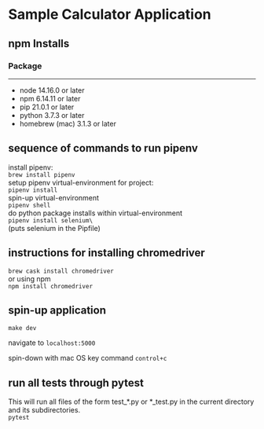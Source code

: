 # Sample Calculator Application

## npm Installs
### Package
-------------------------
 - node 14.16.0 or later
 - npm 6.14.11 or later
 - pip 21.0.1 or later
 - python 3.7.3 or later
 - homebrew (mac) 3.1.3 or later  

## sequence of commands to run pipenv
install pipenv:   
```brew install pipenv```  
setup pipenv virtual-environment for project:    
```pipenv install```  
spin-up virtual-environment  
```pipenv shell```  
do python package installs within virtual-environment  
```pipenv install selenium\```  
    (puts selenium in the Pipfile)   


## instructions for installing chromedriver

```brew cask install chromedriver```  
or using npm  
```npm install chromedriver```  

## spin-up application

````make dev````  
  
navigate to `localhost:5000`  
  
spin-down with mac OS key command ````control+c````  

## run all tests through pytest

This will run all files of the form test_*.py or *_test.py in the current directory and its subdirectories.  
```pytest```